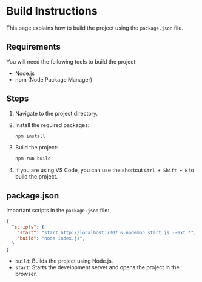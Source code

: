 # Build Instructions

This page explains how to build the project using the `package.json` file.

## Requirements

You will need the following tools to build the project:

- Node.js
- npm (Node Package Manager)

## Steps

1. Navigate to the project directory.

2. Install the required packages:
    ```sh
    npm install
    ```

3. Build the project:
    ```sh
    npm run build
    ```

4. If you are using VS Code, you can use the shortcut `Ctrl + Shift + B` to build the project.

## package.json

Important scripts in the `package.json` file:

```json
{
  "scripts": {
    "start": "start http://localhost:7007 & nodemon start.js --ext *",
    "build": "node index.js",
  }
}
```

- `build`: Builds the project using Node.js.
- `start`: Starts the development server and opens the project in the browser.